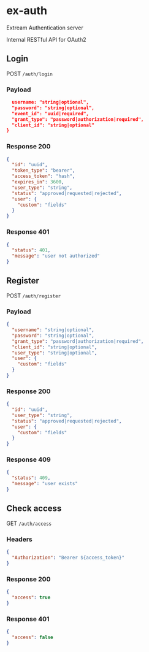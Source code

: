# ex-auth

Extream Authentication server

Internal RESTful API for OAuth2

## Login

POST `/auth/login`

### Payload

```JSON
  username: "string|optional",
  "password": "string|optional",
  "event_id": "uuid|required",
  "grant_type": "password|authorization|required",
  "client_id": "string|optional"
}
```

### Response 200

```JSON
{
  "id": "uuid",
  "token_type": "bearer",
  "access_token": "hash",
  "expires_in": 3600,
  "user_type": "string",
  "status": "approved|requested|rejected",
  "user": {
    "custom": "fields"
  }
}
```

### Response 401

```JSON
{
  "status": 401,
  "message": "user not authorized"
}
```

## Register

POST `/auth/register`

### Payload

```JSON
{
  "username": "string|optional",
  "password": "string|optional",
  "grant_type": "password|authorization|required",
  "client_id": "string|optional",
  "user_type": "string|optional",
  "user": {
    "custom": "fields"
  }
}
```

### Response 200

```JSON
{
  "id": "uuid",
  "user_type": "string",
  "status": "approved|requested|rejected",
  "user": {
    "custom": "fields"
  }
}
```

### Response 409

```JSON
{
  "status": 409,
  "message": "user exists"
}
```

## Check access

GET `/auth/access`

### Headers

```JSON
{
  "Authorization": "Bearer ${access_token}"
}
```

### Response 200

```JSON
{
  "access": true
}
```

### Response 401

```JSON
{
  "access": false
}
```
